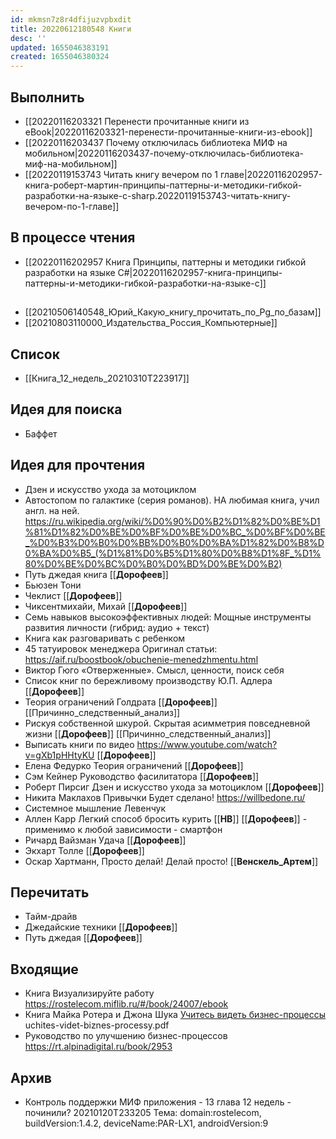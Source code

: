 ```yaml
---
id: mkmsn7z8r4dfijuzvpbxdit
title: 20220612180548 Книги
desc: ''
updated: 1655046383191
created: 1655046380324
---
```


## Выполнить
- [[20220116203321 Перенести прочитанные книги из eBook|20220116203321-перенести-прочитанные-книги-из-ebook]]
- [[20220116203437 Почему отключилась библиотека МИФ на мобильном|20220116203437-почему-отключилась-библиотека-миф-на-мобильном]]
- [[20220119153743 Читать книгу вечером по 1 главе|20220116202957-книга-роберт-мартин-принципы-паттерны-и-методики-гибкой-разработки-на-языке-c-sharp.20220119153743-читать-книгу-вечером-по-1-главе]]

## В процессе чтения
- [[20220116202957 Книга Принципы, паттерны и методики гибкой разработки на языке C#|20220116202957-книга-принципы-паттерны-и-методики-гибкой-разработки-на-языке-c]]

## 
- [[20210506140548_Юрий_Какую_книгу_прочитать_по_Pg_по_базам]]
- [[20210803110000_Издательства_Россия_Компьютерные]]

## Список
- [[Книга_12_недель_20210310T223917]]

## Идея для поиска
- Баффет

## Идея для прочтения
- Дзен и искусство ухода за мотоциклом
- Автостопом по галактике (серия романов). НА любимая книга, учил англ. на ней. <https://ru.wikipedia.org/wiki/%D0%90%D0%B2%D1%82%D0%BE%D1%81%D1%82%D0%BE%D0%BF%D0%BE%D0%BC_%D0%BF%D0%BE_%D0%B3%D0%B0%D0%BB%D0%B0%D0%BA%D1%82%D0%B8%D0%BA%D0%B5_(%D1%81%D0%B5%D1%80%D0%B8%D1%8F_%D1%80%D0%BE%D0%BC%D0%B0%D0%BD%D0%BE%D0%B2)>
- Путь джедая книга [[__Дорофеев__]]
- Бьюзен Тони
- Чеклист [[__Дорофеев__]] 
- Чиксентмихайи, Михай [[__Дорофеев__]]
- Семь навыков высокоэффективных людей: Мощные инструменты развития личности (гибрид: аудио + текст)
- Книга как разговаривать с ребенком
- 45 татуировок менеджера Оригинал статьи: <https://aif.ru/boostbook/obuchenie-menedzhmentu.html>
- Виктор Гюго «Отверженные». Смысл, ценности, поиск себя
- Список книг по бережливому производству Ю.П. Адлера [[__Дорофеев__]]
- Теория ограничений Голдрата [[__Дорофеев__]] [[Причинно_следственный_анализ]]
- Рискуя собственной шкурой. Скрытая асимметрия повседневной жизни [[__Дорофеев__]] [[Причинно_следственный_анализ]]
- Выписать книги по видео <https://www.youtube.com/watch?v=gXb1pHHtyKU> [[__Дорофеев__]]
- Елена Федурко Теория ограничений [[__Дорофеев__]]
- Сэм Кейнер Руководство фасилитатора [[__Дорофеев__]]
- Роберт Пирсиг Дзен и искусство ухода за мотоциклом [[__Дорофеев__]]
- Никита Маклахов Привычки Будет сделано! <https://willbedone.ru/>
- Системное мышление Левенчук
- Аллен Карр Легкий способ бросить курить [[__НВ__]] [[__Дорофеев__]] - применимо к любой зависимости - смартфон
- Ричард Вайзман Удача [[__Дорофеев__]]
- Экхарт Толле [[__Дорофеев__]]
- Оскар Хартманн, Просто делай! Делай просто! [[__Венскель_Артем__]]

## Перечитать
- Тайм-драйв
- Джедайские техники [[__Дорофеев__]]
- Путь джедая [[__Дорофеев__]]


## Входящие
- Книга Визуализируйте работу <https://rostelecom.miflib.ru/#/book/24007/ebook>
- Книга Майка Ротера и Джона Шука [Учитесь видеть бизнес-процессы](https://rt.alpinadigital.ru/book/5152) uchites-videt-biznes-processy.pdf
- Руководство по улучшению бизнес-процессов <https://rt.alpinadigital.ru/book/2953> 

## Архив
- Контроль поддержки МИФ приложения - 13 глава 12 недель - починили? 20210120T233205 Тема: domain:rostelecom, buildVersion:1.4.2, deviceName:PAR-LX1, androidVersion:9




